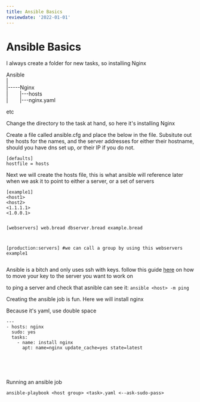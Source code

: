 ```yaml
---
title: Ansible Basics
reviewdate: '2022-01-01'
---
```


# Ansible Basics

<p id="bkmrk-i-always-create-a-fo">I always create a folder for new tasks, so installing Nginx</p>
<p id="bkmrk-ansible">Ansible<br>|<br>|-----Nginx<br>|        |---hosts<br>|        |---nginx.yaml</p>
<p id="bkmrk-etc">etc</p>
<p id="bkmrk-change-the-directory">Change the directory to the task at hand, so here it's installing Nginx</p>
<p id="bkmrk-create-a-file-called">Create a file called ansible.cfg and place the below in the file. Subsitute out the hosts for the names, and the server addresses for either their hostname, should you have dns set up, or their IP if you do not.</p>
<pre id="bkmrk-%5Bdefaults%5D-hostfile-"><code class="language-YAML">[defaults]
hostfile = hosts</code></pre>
<p id="bkmrk-next-we-will-create-">Next we will create the hosts file, this is what ansible will reference later when we ask it to point to either a server, or a set of servers</p>
<pre id="bkmrk-%5Bexample1%5D-%3Chost1%3E-%3C"><code class="language-YAML">[example1]
&lt;host1&gt;
&lt;host2&gt;
&lt;1.1.1.1&gt;
&lt;1.0.0.1&gt;

[webservers]
web.bread
dbserver.bread
example.bread

[production:servers] #we can call a group by using this
webservers
example1</code></pre>
<p id="bkmrk-ansible-is-a-bitch-a">Ansible is a bitch and only uses ssh with keys. follow this guide <a title="SSH Keys" href="http://bookstack.bread/books/kb-articles/page/ssh-keys">here</a> on how to move your key to the server you want to work on</p>
<p id="bkmrk-%C2%A0">to ping a server and check that asnible can see it: <code>ansible &lt;host&gt; -m ping </code></p>
<p id="bkmrk-creating-the-ansible">Creating the ansible job is fun. Here we will install nginx</p>
<p id="bkmrk-because-it%27s-yaml%2C-u" class="callout warning">Because it's yaml, use double space</p>
<pre id="bkmrk-------hosts%3A-nginx-s"><code class="language-yaml">---
- hosts: nginx
  sudo: yes
  tasks:
    - name: install nginx
      apt: name=nginx update_cache=yes state=latest</code></pre>
<p id="bkmrk-%C2%A0-0"> </p>
<p id="bkmrk-to-ping-a-server-and"> </p>
<p id="bkmrk-running-an-ansible-j"><span style="font-family: -apple-system, BlinkMacSystemFont, 'Segoe UI', Oxygen, Ubuntu, Roboto, Cantarell, 'Fira Sans', 'Droid Sans', 'Helvetica Neue', sans-serif; font-size: 14px; font-style: normal; font-variant-ligatures: normal; font-variant-caps: normal; font-weight: 400;">Running an ansible job</span></p>
<pre id="bkmrk-ansible-playbook-%3Cho"><code class="language-">ansible-playbook &lt;host group&gt; &lt;task&gt;.yaml &lt;--ask-sudo-pass&gt;</code></pre>